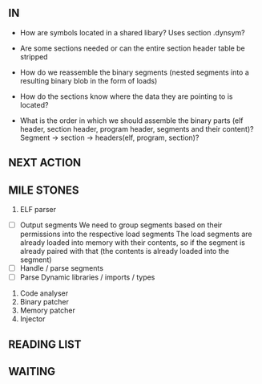 ## IN 
* How are symbols located in a shared libary? Uses section .dynsym?

* Are some sections needed or can the entire section header table be stripped

* How do we reassemble the binary segments (nested segments into a resulting binary blob in the form of loads)

* How do the sections know where the data they are pointing to is located? 

* What is the order in which we should assemble the binary parts (elf header, section header, program header, segments and their content)? Segment -> section -> headers(elf, program, section)?


## NEXT ACTION 



## MILE STONES 

1. ELF parser
- [ ] Output segments 
  We need to group segments based on their permissions into the respective load segments 
  The load segments are already loaded into memory with their contents, so if the segment is 
  already paired with that (the contents is already loaded into the segment)
- [ ] Handle / parse segments
- [ ] Parse Dynamic libraries / imports / types 

1. Code analyser 
2. Binary patcher 
3. Memory patcher
4. Injector


## READING LIST 


## WAITING 